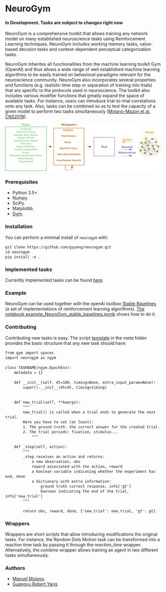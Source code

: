 # NeuroGym

#### In Development. Tasks are subject to changes right now

NeuroGym is a comprehensive toolkit that allows training any network model on many established neuroscience tasks using Reinforcement Learning techniques. NeuroGym includes working memory tasks, value-based decision tasks and context-dependent perceptual categorization tasks. 

NeuroGym Inherites all functionalities from the machine learning toolkit Gym (OpenAI) and thus allows a wide range of well established machine learning algorithms to be easily trained on behavioral paradigms relevant for the neuroscience community. NeuroGym also incorporates several properties and functions (e.g. realistic time step or separation of training into trials) that are specific to the protocols used in neuroscience.
The toolkit also includes various modifier functions that greatly expand the space of available tasks. For instance, users can introduce trial-to-trial correlations onto any task. Also, tasks can be combined so as to test the capacity of a given model to perform two tasks simultaneously ([Molano-Mazon et al. CNS2019](https://www.cnsorg.org/cns-2019)). 

![alt tag](docs/pipeline.png)

### Prerequisites

* Python 3.5+
* Numpy.
* SciPy.
* Matplotlib.
* [Gym](https://gym.openai.com/).

### Installation

You can perform a minimal install of ``neurogym`` with:

    git clone https://github.com/gyyang/neurogym.git
    cd neurogym
    pip install -e .

### Implemented tasks
Currently implemented tasks can be found [here](https://github.com/gyyang/neurogym/blob/master/docs/envs.md).

### Example

NeuroGym can be used together with the openAi toolbox [Stable Baselines](https://github.com/hill-a/stable-baselines) (a set of implementations of reinforcement learning algorithms). [The notebook example_NeuroGym_stable_baselines.ipynb](https://github.com/gyyang/neurogym/blob/master/neurogym/examples/example_NeuroGym_stable_baselines.ipynb) shows how to do it.


### Contributing
Contributing new tasks is easy. The script [template](https://github.com/gyyang/neurogym/blob/master/neurogym/meta/template.py) in the *meta* folder provides the basic structure that any new task should have:

```
from gym import spaces
import neurogym as ngym

class TASKNAME(ngym.EpochEnv):
    metadata = {}

    def __init__(self, dt=100, timing=None, extra_input_param=None):
        super().__init__(dt=dt, timing=timing)
       

    def new_trial(self, **kwargs):
        """
        new_trial() is called when a trial ends to generate the next trial.
        Here you have to set (at least):
        1. The ground truth: the correct answer for the created trial.
        2. The trial periods: fixation, stimulus...
            """
     
    def _step(self, action):
        """
        _step receives an action and returns:
            a new observation, obs
            reward associated with the action, reward
            a boolean variable indicating whether the experiment has end, done
            a dictionary with extra information:
                ground truth correct response, info['gt']
                boolean indicating the end of the trial, info['new_trial']
        """

        return obs, reward, done, {'new_trial': new_trial, 'gt': gt}

```



### Wrappers

Wrappers are short scripts that allow introducing modifications the original tasks. For instance, the Random Dots Motion task can be transformed into a reaction time task by passing it through the *reaction_time* wrapper. Alternatively, the *combine* wrapper allows training an agent in two different tasks simultaneously. 



### Authors
* [Manuel Molano](https://github.com/manuelmolano).
* [Guangyu Robert Yang](https://github.com/gyyang).


